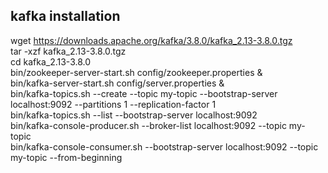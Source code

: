 ## kafka installation 
wget https://downloads.apache.org/kafka/3.8.0/kafka_2.13-3.8.0.tgz  
tar -xzf kafka_2.13-3.8.0.tgz   
cd kafka_2.13-3.8.0   
bin/zookeeper-server-start.sh config/zookeeper.properties &   
bin/kafka-server-start.sh config/server.properties &   
bin/kafka-topics.sh --create --topic my-topic --bootstrap-server localhost:9092 --partitions 1 --replication-factor 1  
bin/kafka-topics.sh --list --bootstrap-server localhost:9092   
bin/kafka-console-producer.sh --broker-list localhost:9092 --topic my-topic   
bin/kafka-console-consumer.sh --bootstrap-server localhost:9092 --topic my-topic --from-beginning   
